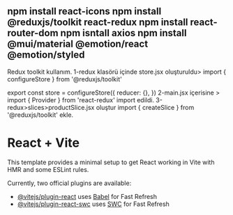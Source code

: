 npm install react-icons
npm install @reduxjs/toolkit react-redux
npm install react-router-dom
npm isntall axios
npm install @mui/material @emotion/react @emotion/styled
--------------------------------------------------------
Redux toolkit kullanım.
1-redux klasörü içinde store.jsx oluşturuldu>
import { configureStore } from '@reduxjs/toolkit'

export const store = configureStore({
  reducer: {},
})
2-main.jsx içerisine >
import { Provider } from 'react-redux' import edildi.
3-redux>slices>productSlice.jsx oluştur
import { createSlice } from '@reduxjs/toolkit' ekle. 


# React + Vite

This template provides a minimal setup to get React working in Vite with HMR and some ESLint rules.

Currently, two official plugins are available:

- [@vitejs/plugin-react](https://github.com/vitejs/vite-plugin-react/blob/main/packages/plugin-react/README.md) uses [Babel](https://babeljs.io/) for Fast Refresh
- [@vitejs/plugin-react-swc](https://github.com/vitejs/vite-plugin-react-swc) uses [SWC](https://swc.rs/) for Fast Refresh
